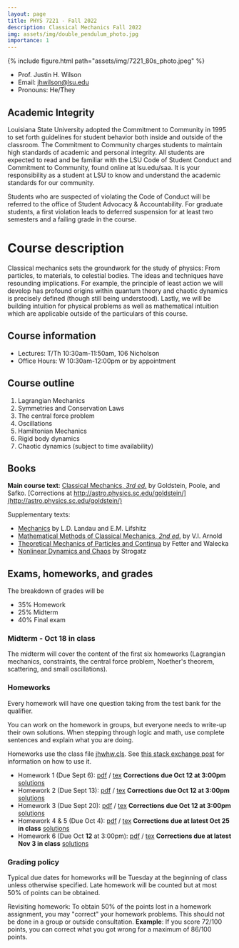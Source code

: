 ```yaml
---
layout: page
title: PHYS 7221 - Fall 2022
description: Classical Mechanics Fall 2022 
img: assets/img/double_pendulum_photo.jpg
importance: 1
---
```


{% include figure.html path="assets/img/7221_80s_photo.jpeg" %}

- Prof. Justin H. Wilson
- Email: jhwilson@lsu.edu
- Pronouns: He/They

## Academic Integrity

Louisiana State University adopted the Commitment to Community in 1995 to set forth guidelines for student behavior both inside and outside of the classroom. The Commitment to Community charges students to maintain high standards of academic and personal integrity.  All students are expected to read and be familiar with the LSU Code of Student Conduct and Commitment to Community, found online at lsu.edu/saa.  It is your responsibility as a student at LSU to know and understand the academic standards for our community. 

Students who are suspected of violating the Code of Conduct will be referred to the office of Student Advocacy & Accountability.  For graduate students, a first violation leads to deferred suspension for at least two semesters and a failing grade in the course.

# Course description

Classical mechanics sets the groundwork for the study of physics: From particles, to materials, to celestial bodies. The ideas and techniques have resounding implications. For example, the principle of least action we will develop has profound origins within quantum theory and chaotic dynamics is precisely defined (though still being understood). Lastly, we will be building intuition for physical problems as well as mathematical intuition which are applicable outside of the particulars of this course.

## Course information

- Lectures: T/Th 10:30am-11:50am, 106 Nicholson
- Office Hours: W 10:30am-12:00pm or by appointment


## Course outline

1. Lagrangian Mechanics
2. Symmetries and Conservation Laws
3. The central force problem
4. Oscillations
5. Hamiltonian Mechanics
6. Rigid body dynamics
7. Chaotic dynamics (subject to time availability)



## Books

**Main course text**: [Classical Mechanics, _3rd ed._](https://isbnsearch.org/isbn/9780201657029) by Goldstein, Poole, and Safko. [Corrections at http://astro.physics.sc.edu/goldstein/](http://astro.physics.sc.edu/goldstein/)

Supplementary texts:
- [Mechanics](https://isbnsearch.org/isbn/9780750628969) by L.D. Landau and E.M. Lifshitz
- [Mathematical Methods of Classical Mechanics, _2nd ed._](https://isbnsearch.org/isbn/9780387968902) by V.I. Arnold
- [Theoretical Mechanics of Particles and Continua](https://isbnsearch.org/isbn/9780486432618) by Fetter and Walecka
- [Nonlinear Dynamics and Chaos](https://isbnsearch.org/isbn/9780738204536) by Strogatz


## Exams, homeworks, and grades

The breakdown of grades will be

- 35% Homework
- 25% Midterm
- 40% Final exam

### Midterm - Oct 18 in class

The midterm will cover the content of the first six homeworks (Lagrangian mechanics, constraints, the central force problem, Noether's theorem, scattering, and small oscillations).

### Homeworks
Every homework will have one question taking from the test bank for the qualifier. 

You can work on the homework in groups, but everyone needs to write-up their own solutions. When stepping through logic and math, use complete sentences and explain what you are doing.

Homeworks use the class file [jhwhw.cls](/assets/tex/jhwhw.cls). See [this stack exchange post](https://tex.stackexchange.com/questions/31183/class-file-for-homework-assignments/31230#31230) for information on how to use it.

- Homework 1 (Due Sept 6): [pdf](/assets/pdf/phys7221_hw1.pdf) / [tex](/assets/tex/phys7221_hw1.tex) **Corrections due Oct 12 at 3:00pm** [solutions](/assets/pdf/phys7221_hw1soln.pdf)
- Homework 2 (Due Sept 13): [pdf](/assets/pdf/phys7221_hw2.pdf) / [tex](/assets/tex/phys7221_hw2.tex) **Corrections due Oct 12 at 3:00pm** [solutions](/assets/pdf/phys7221_hw2soln.pdf)
- Homework 3 (Due Sept 20): [pdf](/assets/pdf/phys7221_hw3.pdf) / [tex](/assets/tex/phys7221_hw3.tex) **Corrections due Oct 12 at 3:00pm** [solutions](/assets/pdf/phys7221_hw3soln.pdf)
- Homework 4 & 5 (Due Oct 4): [pdf](/assets/pdf/phys7221_hw4and5.pdf) / [tex](/assets/tex/phys7221_hw4and5.tex) **Corrections due at latest Oct 25 in class** [solutions](/assets/pdf/phys7221_hw4and5soln.pdf)
- Homework 6 (Due Oct **12** at 3:00pm): [pdf](/assets/pdf/phys7221_hw6.pdf) / [tex](/assets/tex/phys7221_hw6.tex) **Corrections due at latest Nov 3 in class** [solutions](/assets/pdf/phys7221_hw6soln.pdf)


### Grading policy

Typical due dates for homeworks will be Tuesday at the beginning of class unless otherwise specified. Late homework will be counted but at most 50% of points can be obtained.

Revisiting homework: To obtain 50% of the points lost in a homework assignment, you may "correct" your homework problems. This should not be done in a group or outside consultation. **Example**: If you score 72/100 points, you can correct what you got wrong for a maximum of 86/100 points. 
